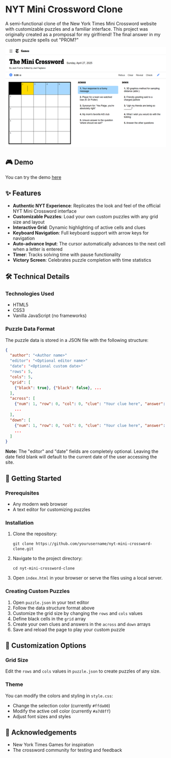 # NYT Mini Crossword Clone

A semi-functional clone of the New York Times Mini Crossword website with customizable puzzles and a familiar interface. This project was originally created as a promposal for my girlfriend! The final answer in my custom puzzle spells out "PROM?"

![NYT Mini Crossword Clone](https://github.com/Shynee1/CustomMiniCrossword/blob/main/assets/Crossword_UI.png)

## 🎮 Demo

You can try the demo [here](https://nytcrossword.netlify.com)

## ✨ Features

- **Authentic NYT Experience**: Replicates the look and feel of the official NYT Mini Crossword interface
- **Customizable Puzzles**: Load your own custom puzzles with any grid size and layout
- **Interactive Grid**: Dynamic highlighting of active cells and clues
- **Keyboard Navigation**: Full keyboard support with arrow keys for navigation
- **Auto-advance Input**: The cursor automatically advances to the next cell when a letter is entered
- **Timer**: Tracks solving time with pause functionality
- **Victory Screen**: Celebrates puzzle completion with time statistics

## 🛠️ Technical Details

### Technologies Used
- HTML5
- CSS3
- Vanilla JavaScript (no frameworks)

### Puzzle Data Format

The puzzle data is stored in a JSON file with the following structure:

```json
{
  "author": "<Author name>"
  "editor": "<Optional editor name>"
  "date": "<Optional custom date>"
  "rows": 5,
  "cols": 5,
  "grid": [
    {"black": true}, {"black": false}, ...
  ],
  "across": [
    {"num": 1, "row": 0, "col": 0, "clue": "Your clue here", "answer": "ANSWER"},
    ...
  ],
  "down": [
    {"num": 1, "row": 0, "col": 0, "clue": "Your clue here", "answer": "ANSWER"},
    ...
  ]
}
```

**Note:** The "editor" and "date" fields are completely optional. Leaving the date field blank will default to the current date of the user accessing the site.

## 🚀 Getting Started

### Prerequisites
- Any modern web browser
- A text editor for customizing puzzles

### Installation
1. Clone the repository:
   ```
   git clone https://github.com/yourusername/nyt-mini-crossword-clone.git
   ```
2. Navigate to the project directory:
   ```
   cd nyt-mini-crossword-clone
   ```
3. Open `index.html` in your browser or serve the files using a local server.

### Creating Custom Puzzles

1. Open `puzzle.json` in your text editor
2. Follow the data structure format above
3. Customize the grid size by changing the `rows` and `cols` values
4. Define black cells in the `grid` array
5. Create your own clues and answers in the `across` and `down` arrays
6. Save and reload the page to play your custom puzzle

## 🎨 Customization Options

### Grid Size
Edit the `rows` and `cols` values in `puzzle.json` to create puzzles of any size.

### Theme
You can modify the colors and styling in `style.css`:
- Change the selection color (currently `#ffda00`)
- Modify the active cell color (currently `#a7d8ff`)
- Adjust font sizes and styles

## 🙏 Acknowledgements

- New York Times Games for inspiration
- The crossword community for testing and feedback
